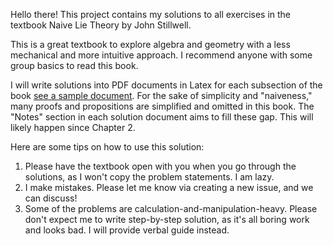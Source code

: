 Hello there! This project contains my solutions to all exercises in the textbook Naive Lie Theory by John Stillwell. 

This is a great textbook to explore algebra and geometry with a less mechanical and more intuitive approach. I recommend anyone with some group basics to read this book.

I will write solutions into PDF documents in Latex for each subsection of the book [see a sample document](./2.2.pdf). For the sake of simplicity and "naiveness," many proofs and propositions are simplified and omitted in this book. The "Notes" section in each solution document aims to fill these gap. This will likely happen since Chapter 2.

Here are some tips on how to use this solution:
1. Please have the textbook open with you when you go through the solutions, as I won't copy the problem statements. I am lazy.
2. I make mistakes. Please let me know via creating a new issue, and we can discuss!
3. Some of the problems are calculation-and-manipulation-heavy. Please don't expect me to write step-by-step solution, as it's all boring work and looks bad. I will provide verbal guide instead.
